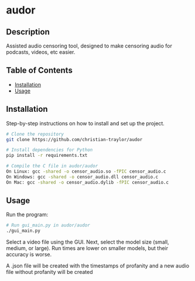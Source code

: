 # audor

## Description
Assisted audio censoring tool, designed to make censoring audio for podcasts, videos, etc easier.

## Table of Contents
- [Installation](#installation)
- [Usage](#usage)

## Installation
Step-by-step instructions on how to install and set up the project.

```bash
# Clone the repository
git clone https://github.com/christian-traylor/audor

# Install dependencies for Python
pip install -r requirements.txt

# Compile the C file in audor/audor
On Linux: gcc -shared -o censor_audio.so -fPIC censor_audio.c
On Windows: gcc -shared -o censor_audio.dll censor_audio.c
On Mac: gcc -shared -o censor_audio.dylib -fPIC censor_audio.c

```

## Usage
Run the program:
```bash
# Run gui_main.py in audor/audor
./gui_main.py
```
Select a video file using the GUI. Next, select the model size (small, medium, or large). 
Run times are lower on smaller models, but their accuracy is worse.

A .json file will be created with the timestamps of profanity and a new audio file without profanity will be created
